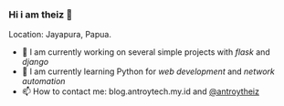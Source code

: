 ### Hi i am theiz 👋

Location: Jayapura, Papua.


- 🔭 I am currently working on several simple projects with *flask* and *django*
- 🌱 I am currently learning Python for *web development* and *network automation*
- 📫 How to contact me: blog.antroytech.my.id and [@antroytheiz](https:/t.me/@antroytheiz)


